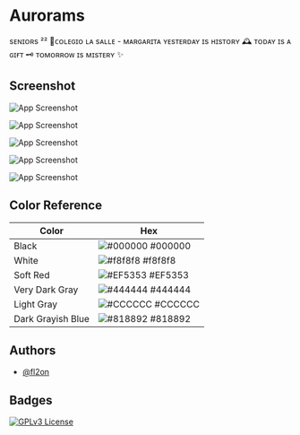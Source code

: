 # Aurorams
sᴇɴɪᴏʀs ²²
📍ᴄᴏʟᴇɢɪᴏ ʟᴀ sᴀʟʟᴇ - ᴍᴀʀɢᴀʀɪᴛᴀ
ʏᴇsᴛᴇʀᴅᴀʏ ɪs ʜɪsᴛᴏʀʏ 🕰
ᴛᴏᴅᴀʏ ɪs ᴀ ɢɪғᴛ 🗝
ᴛᴏᴍᴏʀʀᴏᴡ ɪs ᴍɪsᴛᴇʀʏ ✨
## Screenshot

![App Screenshot](https://cdn.discordapp.com/attachments/967469027972747327/1038266983923335268/image.png)

![App Screenshot](https://cdn.discordapp.com/attachments/967469027972747327/1038267142614810674/image.png)

![App Screenshot](https://cdn.discordapp.com/attachments/967469027972747327/1038572126258606142/image.png)

![App Screenshot](https://cdn.discordapp.com/attachments/967469027972747327/1038606877543628880/image.png)

![App Screenshot](https://cdn.discordapp.com/attachments/967469027972747327/1038377076673228881/image.png)

## Color Reference

| Color             | Hex                                                                |
| ----------------- | ------------------------------------------------------------------ |
| Black | ![#000000](https://via.placeholder.com/10/000000?text=+) #000000 |
| White | ![#f8f8f8](https://via.placeholder.com/10/f8f8f8?text=+) #f8f8f8 |
| Soft Red | ![#EF5353](https://via.placeholder.com/10/EF5353?text=+) #EF5353 |
| Very Dark Gray | ![#444444](https://via.placeholder.com/10/444444?text=+) #444444 |
| Light Gray | ![#CCCCCC](https://via.placeholder.com/10/CCCCCC?text=+) #CCCCCC |
| Dark Grayish Blue | ![#818892](https://via.placeholder.com/10/818892?text=+) #818892 |

## Authors

- [@fl2on](https://github.com/fl2on)

## Badges
[![GPLv3 License](https://img.shields.io/badge/License-GPL%20v3-yellow.svg)](https://opensource.org/licenses/)
